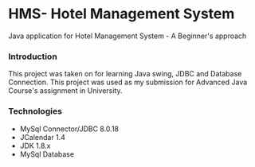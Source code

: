 # HMS- Hotel Management System
Java application for Hotel Management System - A Beginner's approach 
### Introduction
This project was taken on for learning Java swing, JDBC and Database Connection. This project was used as my submission for Advanced Java Course's assignment in University.
### Technologies
* MySql Connector/JDBC 8.0.18
* JCalendar 1.4
* JDK 1.8.x
* MySql Database
